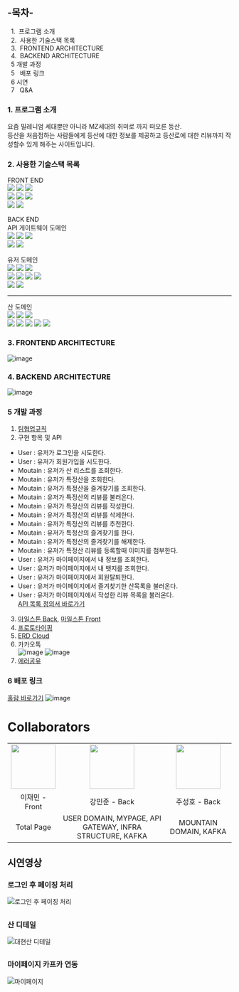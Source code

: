 
## -목차-
&nbsp;&nbsp;1.  프로그램 소개
<br>
&nbsp;&nbsp;2.  사용한 기술스택 목록
<br>
&nbsp;&nbsp;3.  FRONTEND ARCHITECTURE
<br>
&nbsp;&nbsp;4.  BACKEND ARCHITECTURE
<br>
&nbsp;&nbsp;5   개발 과정
<br>
&nbsp;&nbsp;5   배포 링크
<br>
&nbsp;&nbsp;6   시연
<br>
&nbsp;&nbsp;7   Q&A
<br>
### 1. 프로그램 소개
요즘 밀레니엄 세대뿐만 아니라 MZ세대의 취미로 까지 떠오른 등산.<br/>
등산을 처음접하는 사람들에게 등산에 대한 정보를 제공하고 등산로에 대한 리뷰까지 작성할수 있게 해주는 사이트입니다.

### 2. 사용한 기술스택 목록
FRONT END<br/>
<img src="https://img.shields.io/badge/Vue.js-007396?style=for-the-badge&logo=vuedotjs&logoColor=white">
<img src="https://img.shields.io/badge/TypeScript-4479A1?style=for-the-badge&logo=TypeScript&logoColor=white">
<img src="https://img.shields.io/badge/Chart.js-6DB33F?style=for-the-badge&logo=Chart.js&logoColor=white">
<br/>
<img src="https://img.shields.io/badge/Axios-007396?style=for-the-badge&logo=Axios&logoColor=white">
<img src="https://img.shields.io/badge/Quasar-6DB33F?style=for-the-badge&logo=Quasar&logoColor=white">
<img src="https://img.shields.io/badge/Pinia-231F20?style=for-the-badge&logo=Pinia&logoColor=white">  
<img src="https://img.shields.io/badge/AWS-007396?style=for-the-badge&logo=amazonaws&logoColor=white">
<img src="https://img.shields.io/badge/Git-4479A1?style=for-the-badge&logo=Git&logoColor=white">

BACK END<br/>
API 게이트웨이 도메인  
<img src="https://img.shields.io/badge/java-007396?style=for-the-badge&logo=Java&logoColor=white">
<img src="https://img.shields.io/badge/Spring Boot-6DB33F?style=for-the-badge&logo=Spring Boot&logoColor=white">
<img src="https://img.shields.io/badge/Spring Cloud GateWay-6DB33F?style=for-the-badge&logo=Spring Cloud GateWay&logoColor=white">  
<img src="https://img.shields.io/badge/AWS-007396?style=for-the-badge&logo=amazonaws&logoColor=white">
<img src="https://img.shields.io/badge/Git-4479A1?style=for-the-badge&logo=Git&logoColor=white">

유저 도메인<br/>
<img src="https://img.shields.io/badge/java-007396?style=for-the-badge&logo=Java&logoColor=white">
<img src="https://img.shields.io/badge/Spring Boot-6DB33F?style=for-the-badge&logo=Spring Boot&logoColor=white">
<img src="https://img.shields.io/badge/Apache Kafka-231F20?style=for-the-badge&logo=Apache Kafka&logoColor=white">  
<img src="https://img.shields.io/badge/MySQL-007396?style=for-the-badge&logo=MySQL&logoColor=white">
<img src="https://img.shields.io/badge/Spring Web Flux-6DB33F?style=for-the-badge&logo=Spring Web Flux&logoColor=white">
<img src="https://img.shields.io/badge/R2DBC-231F20?style=for-the-badge&logo=R2DBC&logoColor=white">
<img src="https://img.shields.io/badge/JWT-231F20?style=for-the-badge&logo=JWT&logoColor=white">  
<img src="https://img.shields.io/badge/AWS-007396?style=for-the-badge&logo=amazonaws&logoColor=white">
<img src="https://img.shields.io/badge/Git-4479A1?style=for-the-badge&logo=Git&logoColor=white">
****
산 도메인  <br/>
<img src="https://img.shields.io/badge/java-007396?style=for-the-badge&logo=Java&logoColor=white">
<img src="https://img.shields.io/badge/Spring Boot-6DB33F?style=for-the-badge&logo=Spring Boot&logoColor=white">
<img src="https://img.shields.io/badge/Apache Kafka-231F20?style=for-the-badge&logo=Apache Kafka&logoColor=white">  
<img src="https://img.shields.io/badge/MySQL-007396?style=for-the-badge&logo=MySQL&logoColor=white">
<img src="https://img.shields.io/badge/Spring Web Flux-6DB33F?style=for-the-badge&logo=Spring Web Flux&logoColor=white">
<img src="https://img.shields.io/badge/R2DBC-231F20?style=for-the-badge&logo=R2DBC&logoColor=white">
<img src="https://img.shields.io/badge/AWS-007396?style=for-the-badge&logo=amazonaws&logoColor=white">
<img src="https://img.shields.io/badge/Git-4479A1?style=for-the-badge&logo=Git&logoColor=white">

### 3. FRONTEND ARCHITECTURE
![image](https://user-images.githubusercontent.com/31757314/169457228-d5216ea7-0dc3-4820-99b6-d17e517c1472.png)

### 4. BACKEND ARCHITECTURE
![image](https://user-images.githubusercontent.com/31757314/169458471-d49c116f-3c2c-4c94-a098-0e932e839189.png)


### 5 개발 과정
1. [팀협업규칙](https://github.com/hola-mountain/back/wiki/%ED%8C%80-%ED%98%91%EC%97%85-%EA%B7%9C%EC%B9%99)<br/>
2. 구현 항목 및 API
- User    : 유저가 로그인을 시도한다.
- User    : 유저가 회원가입을 시도한다.
- Moutain : 유저가 산 리스트를 조회한다.
- Moutain : 유저가 특정산을 조회한다.
- Moutain : 유저가 특정산을 즐겨찾기를 조회한다.
- Moutain : 유저가 특정산의 리뷰를 불러온다.
- Moutain : 유저가 특정산의 리뷰를 작성한다.
- Moutain : 유저가 특정산의 리뷰를 삭제한다.
- Moutain : 유저가 특정산의 리뷰를 추천한다.
- Moutain : 유저가 특정산의 즐겨찾기를 한다.
- Moutain : 유저가 특정산의 즐겨찾기를 해제한다.
- Moutain : 유저가 특정산 리뷰를 등록할때 이미지를 첨부한다.
- User    : 유저가 마이페이지에서 내 정보를 조회한다.
- User    : 유저가 마이페이지에서 내 뱃지를 조회한다.
- User    : 유저가 마이페이지에서 회원탈퇴한다.
- User    : 유저가 마이페이지에서 즐겨찾기한 산목록을 불러온다.
- User    : 유저가 마이페이지에서 작성한 리뷰 목록을 불러온다.<br/>
[API 목록 정의서 바로가기](https://www.notion.so/Holam-41cd098b37c0496f86d296960f333df3)
3. [마일스톤 Back](https://github.com/hola-mountain/back/milestones), [마일스톤 Front](https://github.com/hola-mountain/front/milestones)<br/>
4. [프로토타이핑](https://ovenapp.io/view/mVyNHivUTx5M0n7dOR2q59s3rk5NFNAu/)<br/>
5. [ERD Cloud](https://www.erdcloud.com/d/E9duAnHgfLZhhrRFd)
6. 카카오톡<br/>
![image](https://user-images.githubusercontent.com/31757314/169469223-6f2a80fb-3f1b-49df-b224-fa5b9da4b4ea.png)
![image](https://user-images.githubusercontent.com/31757314/169469285-6d6410e7-e605-459a-96fd-d6bcb90992df.png)
7. [에러공유](https://github.com/hola-mountain/back/wiki/%EC%97%90%EB%9F%AC-%EA%B3%B5%EC%9C%A0)<br/>

### 6 배포 링크
[홀람 바로가기](http://holam-front-s3.s3-website.ap-northeast-2.amazonaws.com)
![image](https://user-images.githubusercontent.com/31757314/169456865-1aeb500d-b093-42ac-ba1a-3cc1c513c149.png)

# Collaborators
<table>
    <tr>
        <td align="center">
            <a href="https://github.com/LeeJams"><img  width="100px" src="https://avatars.githubusercontent.com/u/89899636?v=4" /></a>
        </td>
        <td align="center">
            <a href="https://github.com/diqksrk"><img  width="100px" src="https://avatars.githubusercontent.com/u/31757314?v=4" /></a>
        </td>
        <td align="center">
            <a href="https://github.com/seonghoJoo"><img  width="100px" src="https://avatars.githubusercontent.com/u/32606456?v=4" /></a>
        </td>
    </tr>
    <tr>
        <td align="center">이재민 - Front</td>
        <td align="center">강민준 - Back</td>
        <td align="center">주성호 - Back</td>
  </tr>
    <tr>
        <td align="center">Total Page</td>
        <td align="center">USER DOMAIN, MYPAGE, API GATEWAY, INFRA STRUCTURE, KAFKA</td>
        <td align="center">MOUNTAIN DOMAIN, KAFKA</td>
    </tr>
</table>

## 시연영상

### 로그인 후 페이징 처리
![로그인 후 페이징 처리](https://user-images.githubusercontent.com/32606456/169555344-71a9d54b-381d-423a-a0a2-fc1637eab5bc.gif)


##
### 산 디테일
![대현산 디테일](https://user-images.githubusercontent.com/32606456/169557234-bcee3c14-da9e-4f67-baba-d8911fde3f0e.gif)


##
### 마이페이지 카프카 연동
<!-- ![마이페이지](https://user-images.githubusercontent.com/32606456/169554383-175484e0-cc85-4378-8da9-a7c0f3c65c9c.gif) -->
![마이페이지](https://user-images.githubusercontent.com/31757314/170856949-ef7901f7-d1e5-4911-b831-ea1d2aa6df3e.gif)

